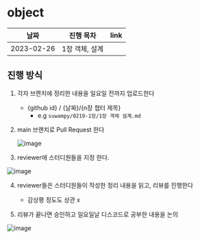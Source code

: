 # object


| 날짜       | 진행 목차      | link |
| ---------- | -------------- | ---- |
| 2023-02-26 | 1장 객체, 설계 |      |



## 진행 방식

1. 각자 브랜치에 정리한 내용을 일요일 전까지 업로드한다
   - {github id} / {날짜}/{n장 챕터 제목}
     - e.g `suwampy/0219-1장/1장 객체 설계.md`

2. main 브랜치로 Pull Request 한다

   ![image](https://user-images.githubusercontent.com/58503875/219922259-d518645e-7252-4b26-8720-d37bc7bf8957.png)

3. reviewer에 스터디원들을 지정 한다.

![image](https://user-images.githubusercontent.com/58503875/219922290-ba4c0d71-fa20-44f8-9c86-50818e629874.png)

4. reviewer들은 스터디원들이 작성한 정리 내용을 읽고, 리뷰를 진행한다
   - 감상평 정도도 상관 x

5. 리뷰가 끝나면 승인하고 일요일날 디스코드로 공부한 내용을 논의

![image](https://user-images.githubusercontent.com/58503875/219922364-5c2c9e26-8f57-4a56-8645-ef9561923eaf.png)
